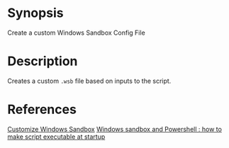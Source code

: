 # Synopsis
Create a custom Windows Sandbox Config File

# Description
Creates a custom `.wsb` file based on inputs to the script.

# References
[Customize Windows Sandbox](https://techcommunity.microsoft.com/t5/itops-talk-blog/customize-windows-sandbox/ba-p/2301354)
[Windows sandbox and Powershell : how to make script executable at startup](https://stackoverflow.com/questions/73189210/windows-sandbox-and-powershell-how-to-make-script-executable-at-startup)